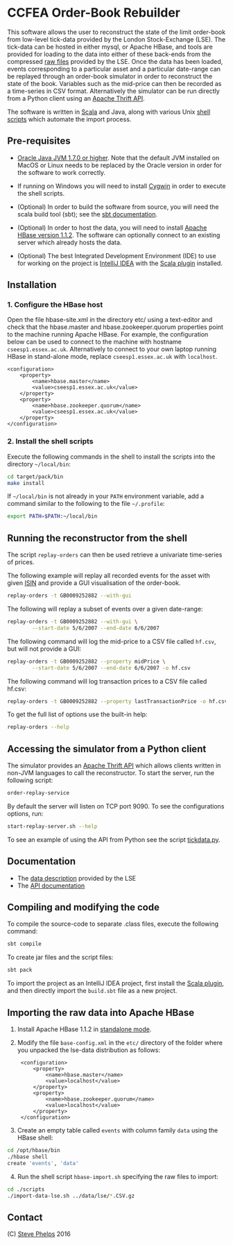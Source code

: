 # CCFEA Order-Book Rebuilder

This software allows the user to reconstruct the state of the limit order-book 
from low-level tick-data provided by the London Stock-Exchange (LSE).  The 
tick-data can be hosted in either mysql, or Apache HBase, and tools are provided 
for loading to the data into either of these back-ends from the compressed [raw 
files](file:./lse-data/doc/data.pdf)  provided by the LSE. Once the data has 
been loaded, events corresponding to a particular asset and a particular 
date-range can be replayed through an order-book simulator in order to 
reconstruct the state of the book.  Variables such as the mid-price can then be 
recorded as a time-series in CSV format.  Alternatively the simulator can be run 
directly from a Python client using an [Apache Thrift 
API](https://thrift.apache.org/).

The software is written in [Scala](http://www.scala-lang.org/) and Java, along
with various Unix [shell scripts](http://www.calpoly.edu/~rasplund/script.html) 
which automate the import process.

## Pre-requisites

- [Oracle Java JVM 1.7.0 or higher](http://www.oracle.com/technetwork/java/javase/downloads/java-archive-downloads-javase7-521261.html).  Note that the default JVM installed on MacOS or 
Linux needs to be replaced by the Oracle version in order for the software to 
work correctly.

- If running on Windows you will need to install [Cygwin](http://cygwin.com) in 
order to execute the shell scripts.

- (Optional) In order to build the software from source, you will need the scala build tool (sbt); see the [sbt documentation](http://www.scala-sbt.org/release/docs/Getting-Started/Setup.html).

- (Optional) In order to host the data, you will need to install [Apache HBase
  version 1.1.2](https://www.apache.org/dyn/closer.cgi/hbase/).  The software
can optionally connect to an existing server which already hosts the data.

- (Optional) The best Integrated Development Environment (IDE) to use for 
working on the project is [IntelliJ IDEA](https://www.jetbrains.com/idea/) with 
the [Scala 
plugin](https://confluence.jetbrains.com/display/SCA/Scala+Plugin+for+IntelliJ+IDEA)
 installed.

## Installation

### 1. Configure the HBase host

Open the file hbase-site.xml in the directory etc/ using a text-editor and
check that the hbase.master and hbase.zookeeper.quorum properties point to the
machine running Apache HBase.   For example, the configuration below can be
used to connect to the machine with hostname `cseesp1.essex.ac.uk`.
Alternatively to connect to your own laptop running HBase in stand-alone mode,
replace `cseesp1.essex.ac.uk` with `localhost`.

	<configuration>
		<property>
			<name>hbase.master</name>
			<value>cseesp1.essex.ac.uk</value>
		</property>
		<property>
			<name>hbase.zookeeper.quorum</name>
			<value>cseesp1.essex.ac.uk</value>
		</property>
	</configuration>
	
### 2. Install the shell scripts

Execute the following commands in the shell to install the scripts into the directory `~/local/bin`:

~~~bash
cd target/pack/bin
make install
~~~

If `~/local/bin` is not already in your `PATH` environment variable, add a command similar to the following to
the file `~/.profile`:

~~~bash
export PATH=$PATH:~/local/bin
~~~

## Running the reconstructor from the shell

The script `replay-orders` can then be used retrieve a univariate time-series of prices.

The following example will replay all recorded events for the asset with given
[ISIN](http://www.isin.org/isin-database/) and provide a GUI visualisation of
the order-book.

~~~bash
replay-orders -t GB0009252882 --with-gui
~~~

The following will replay a subset of events over a given date-range:

~~~bash
replay-orders -t GB0009252882 --with-gui \
		--start-date 5/6/2007 --end-date 6/6/2007
~~~

The following command will log the mid-price to a CSV file called `hf.csv`, but
will not provide a GUI:

~~~bash
replay-orders -t GB0009252882 --property midPrice \
		--start-date 5/6/2007 --end-date 6/6/2007 -o hf.csv
~~~

The following command will log transaction prices to a CSV file called hf.csv:

~~~bash
replay-orders -t GB0009252882 --property lastTransactionPrice -o hf.csv
~~~~
	
To get the full list of options use the built-in help:

~~~bash
replay-orders --help
~~~~
    
## Accessing the simulator from a Python client

The simulator provides an [Apache Thrift API](https://thrift.apache.org/) which
allows clients written in non-JVM languages to call the reconstructor.  To
start the server, run the following script:

~~~bash
order-replay-service
~~~
    
By default the server will listen on TCP port 9090.  To see the configurations options, run:

~~~bash
start-replay-server.sh --help
~~~

To see an example of using the API from Python see the script 
[tickdata.py](lse-data/src/main/python/tickdata.py).

## Documentation

- The [data description](file:./lse-data/doc/data.pdf) provided by the LSE
- The [API documentation](file:./lse-data/target/scala-2.11/api/index.html)

## Compiling and modifying the code

To compile the source-code to separate .class files, execute the following command:

~~~bash
sbt compile
~~~

To create jar files and the script files:

~~~bash
sbt pack
~~~~

To import the project as an IntelliJ IDEA project, first install the [Scala 
plugin](https://confluence.jetbrains.com/display/SCA/Scala+Plugin+for+IntelliJ+IDEA), and then directly import the `build.sbt` file as a new project.

## Importing the raw data into Apache HBase

1. Install Apache HBase 1.1.2 in [standalone mode](https://hbase.apache.org/book/quickstart.html).

2. Modify the file `base-config.xml` in the `etc/` directory of the folder where you unpacked the lse-data distribution as follows:

		<configuration>
			<property>
				<name>hbase.master</name>
				<value>localhost</value>
			</property>
			<property>
				<name>hbase.zookeeper.quorum</name>
				<value>localhost</value>
			</property>
		</configuration>


3. Create an empty table called `events` with column family `data` using the HBase shell:

~~~bash
cd /opt/hbase/bin
./hbase shell
create 'events', 'data'
~~~

4. Run the shell script `hbase-import.sh` specifying the raw files to import:

~~~bash
cd ./scripts
./import-data-lse.sh ../data/lse/*.CSV.gz
~~~

## Contact

(C) [Steve Phelps](mailto:sphelps@sphelps.net) 2016

